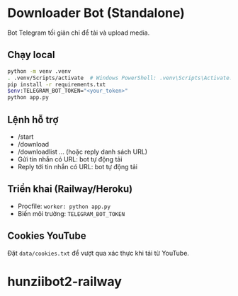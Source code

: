 # Downloader Bot (Standalone)

Bot Telegram tối giản chỉ để tải và upload media.

## Chạy local

```bash
python -m venv .venv
. .venv/Scripts/activate  # Windows PowerShell: .venv\Scripts\Activate.ps1
pip install -r requirements.txt
$env:TELEGRAM_BOT_TOKEN="<your_token>"
python app.py
```

## Lệnh hỗ trợ
- /start
- /download <url>
- /downloadlist <url1> <url2> ... (hoặc reply danh sách URL)
- Gửi tin nhắn có URL: bot tự động tải
- Reply tới tin nhắn có URL: bot tự động tải

## Triển khai (Railway/Heroku)
- Procfile: `worker: python app.py`
- Biến môi trường: `TELEGRAM_BOT_TOKEN`

## Cookies YouTube
Đặt `data/cookies.txt` để vượt qua xác thực khi tải từ YouTube.
# hunziibot2-railway
